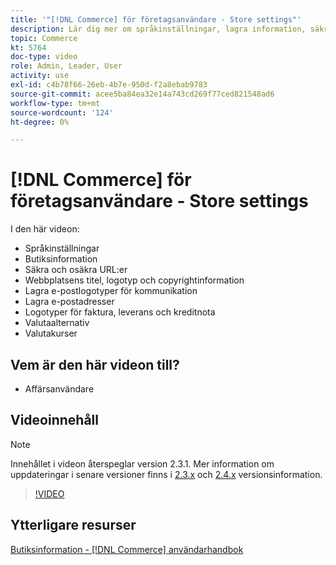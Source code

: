 ```yaml
---
title: '"[!DNL Commerce] för företagsanvändare - Store settings"'
description: Lär dig mer om språkinställningar, lagra information, säkra och osäkra URL:er, webbplatsens titel, logotyp, copyrightinformation, e-postlogotyper för kommunikation, e-postadresser för butik, valutaalternativ och valutakurser.
topic: Commerce
kt: 5764
doc-type: video
role: Admin, Leader, User
activity: use
exl-id: c4b78f66-26eb-4b7e-950d-f2a8ebab9783
source-git-commit: acee5ba84ea32e14a743cd269f77ced821548ad6
workflow-type: tm+mt
source-wordcount: '124'
ht-degree: 0%

---
```


# [!DNL Commerce] för företagsanvändare - Store settings

I den här videon:

- Språkinställningar
- Butiksinformation
- Säkra och osäkra URL:er
- Webbplatsens titel, logotyp och copyrightinformation
- Lagra e-postlogotyper för kommunikation
- Lagra e-postadresser
- Logotyper för faktura, leverans och kreditnota
- Valutaalternativ
- Valutakurser

## Vem är den här videon till?

- Affärsanvändare

## Videoinnehåll

>[!NOTE]
>
>Innehållet i videon återspeglar version 2.3.1. Mer information om uppdateringar i senare versioner finns i [ 2.3.x](https://devdocs.magento.com/guides/v2.3/release-notes/bk-release-notes.html) och [2.4.x](https://devdocs.magento.com/guides/v2.4/release-notes/bk-release-notes.html) versionsinformation.

>[!VIDEO](https://video.tv.adobe.com/v/35949?quality=12&learn=on)

## Ytterligare resurser

[Butiksinformation - [!DNL Commerce] användarhandbok](https://docs.magento.com/user-guide/stores/store-details.html)
